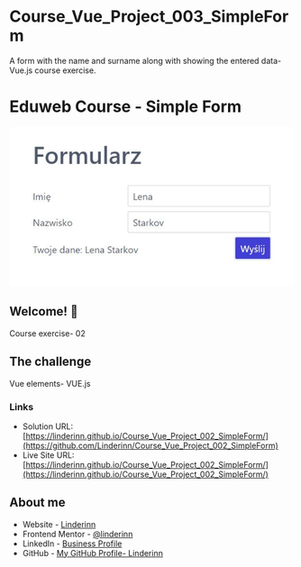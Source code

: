 # Course_Vue_Project_003_SimpleForm
A form with the name and surname along with showing the entered data- Vue.js course exercise.


# Eduweb Course - Simple Form

![Design preview for simple counter element](https://github.com/Linderinn/Course_Vue_Project_002_SimpleForm/blob/main/formularz%2000111.JPG)


## Welcome! 👋

Course exercise- 02

## The challenge

Vue elements- VUE.js

### Links

- Solution URL: [https://linderinn.github.io/Course_Vue_Project_002_SimpleForm/](https://github.com/Linderinn/Course_Vue_Project_002_SimpleForm)
- Live Site URL: [https://linderinn.github.io/Course_Vue_Project_002_SimpleForm/](https://linderinn.github.io/Course_Vue_Project_002_SimpleForm/)


## About me

- Website - [Linderinn](http://project1309385.tilda.ws/studio)
- Frontend Mentor - [@linderinn](https://www.frontendmentor.io/profile/linderinn)
- LinkedIn - [Business Profile](https://www.linkedin.com/in/joanna-sibrecht/)
- GitHub - [My GitHub Profile- Linderinn](https://github.com/Linderinn/)

